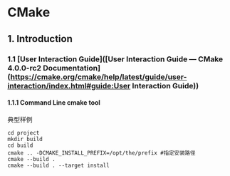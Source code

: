 # CMake

## 1. Introduction

### 1.1 [User Interaction Guide]([User Interaction Guide — CMake 4.0.0-rc2 Documentation](https://cmake.org/cmake/help/latest/guide/user-interaction/index.html#guide:User Interaction Guide))

#### 1.1.1 Command Line cmake tool

典型样例

```shell
cd project
mkdir build
cd build
cmake .. -DCMAKE_INSTALL_PREFIX=/opt/the/prefix #指定安装路径
cmake --build .
cmake --build . --target install
```

